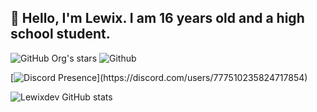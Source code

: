 ## 👋 Hello, I'm Lewix. I am 16 years old and a high school student.

<img alt="GitHub Org's stars" src="https://img.shields.io/github/stars/lewixdev?style=plastic">
<img alt="Github" src="https://img.shields.io/badge/-LewixDEV-blue">

[![Discord Presence](https://lanyard-profile-readme.vercel.app/api/777510235824717854?theme=dark&bg=333533&animated=false&hideDiscrim=true&borderRadius=30px&idleMessage=Probably%20doing%20something%20else...)](https://discord.com/users/777510235824717854)

![Lewixdev GitHub stats](https://github-readme-stats.vercel.app/api?username=lewixdev&show_icons=true&bg_color=333333&title_color=#FFE689&text_color=000000&icon_color=FFE689&border_radius=10&show_icons=true&hide_border=true&hide=issues&hide_title=true&include_all_commits=true&count_private=true)


